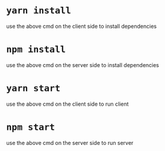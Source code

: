 # `yarn install`
use the above cmd on the client side to install dependencies

# `npm install`
use the above cmd on the server side to install dependencies

# `yarn start`
use the above cmd on the client side to run client

# `npm start`
use the above cmd on the server side to run server
